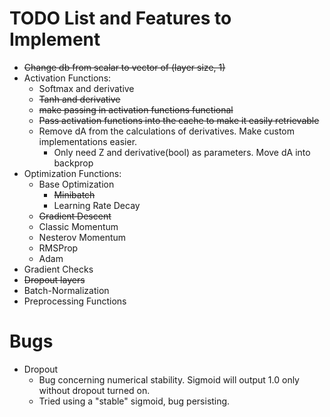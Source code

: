 # TODO List and Features to Implement

- ~~Change db from scalar to vector of (layer size, 1)~~
- Activation Functions:
    - Softmax and derivative
    - ~~Tanh and derivative~~
    - ~~make passing in activation functions functional~~
    - ~~Pass activation functions into the cache to make it easily retrievable~~
    - Remove dA from the calculations of derivatives.  Make custom implementations easier.
        - Only need Z and derivative(bool) as parameters.  Move dA into backprop
- Optimization Functions:
    - Base Optimization
        - ~~Minibatch~~
        - Learning Rate Decay
    - ~~Gradient Descent~~
    - Classic Momentum
    - Nesterov Momentum
    - RMSProp
    - Adam
- Gradient Checks
- ~~Dropout layers~~
- Batch-Normalization
- Preprocessing Functions

# Bugs
- Dropout
    - Bug concerning numerical stability.  Sigmoid will output 1.0 only without dropout turned on.
    - Tried using a "stable" sigmoid, bug persisting.



